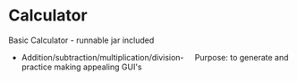# Calculator
Basic Calculator - runnable jar included
- Addition/subtraction/multiplication/division-  
  
Purpose: to generate and practice making appealing GUI's
